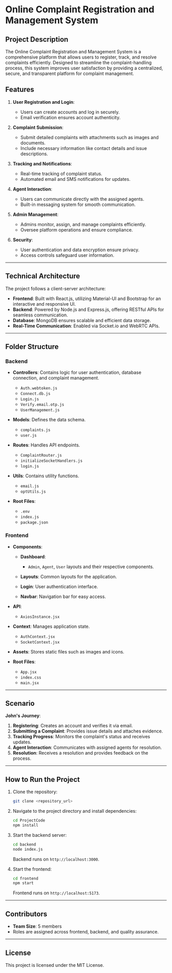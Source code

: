 # Online Complaint Registration and Management System

## Project Description

The Online Complaint Registration and Management System is a comprehensive platform that allows users to register, track, and resolve complaints efficiently. Designed to streamline the complaint-handling process, this system improves user satisfaction by providing a centralized, secure, and transparent platform for complaint management.

## Features

1. **User Registration and Login**:

   * Users can create accounts and log in securely.
   * Email verification ensures account authenticity.

2. **Complaint Submission**:

   * Submit detailed complaints with attachments such as images and documents.
   * Include necessary information like contact details and issue descriptions.

3. **Tracking and Notifications**:

   * Real-time tracking of complaint status.
   * Automated email and SMS notifications for updates.

4. **Agent Interaction**:

   * Users can communicate directly with the assigned agents.
   * Built-in messaging system for smooth communication.

5. **Admin Management**:

   * Admins monitor, assign, and manage complaints efficiently.
   * Oversee platform operations and ensure compliance.

6. **Security**:

   * User authentication and data encryption ensure privacy.
   * Access controls safeguard user information.

---

## Technical Architecture

The project follows a client-server architecture:

* **Frontend**: Built with React.js, utilizing Material-UI and Bootstrap for an interactive and responsive UI.
* **Backend**: Powered by Node.js and Express.js, offering RESTful APIs for seamless communication.
* **Database**: MongoDB ensures scalable and efficient data storage.
* **Real-Time Communication**: Enabled via Socket.io and WebRTC APIs.

---

## Folder Structure

### Backend

* **Controllers**: Contains logic for user authentication, database connection, and complaint management.

  * `Auth.webtoken.js`
  * `Connect.db.js`
  * `Login.js`
  * `Verify.email.otp.js`
  * `UserManagement.js`
* **Models**: Defines the data schema.

  * `complaints.js`
  * `user.js`
* **Routes**: Handles API endpoints.

  * `ComplaintRouter.js`
  * `initializeSocketHandlers.js`
  * `login.js`
* **Utils**: Contains utility functions.

  * `email.js`
  * `optUtils.js`
* **Root Files**:

  * `.env`
  * `index.js`
  * `package.json`

### Frontend

* **Components**:

  * **Dashboard**:

    * `Admin`, `Agent`, `User` layouts and their respective components.
  * **Layouts**: Common layouts for the application.
  * **Login**: User authentication interface.
  * **Navbar**: Navigation bar for easy access.
* **API**:

  * `AxiosInstance.jsx`
* **Context**: Manages application state.

  * `AuthContext.jsx`
  * `SocketContext.jsx`
* **Assets**: Stores static files such as images and icons.
* **Root Files**:

  * `App.jsx`
  * `index.css`
  * `main.jsx`

---

## Scenario

**John's Journey**:

1. **Registering**: Creates an account and verifies it via email.
2. **Submitting a Complaint**: Provides issue details and attaches evidence.
3. **Tracking Progress**: Monitors the complaint's status and receives updates.
4. **Agent Interaction**: Communicates with assigned agents for resolution.
5. **Resolution**: Receives a resolution and provides feedback on the process.

---

## How to Run the Project

1. Clone the repository:

   ```bash
   git clone <repository_url>
   ```
2. Navigate to the project directory and install dependencies:

   ```bash
   cd ProjectCode
   npm install
   ```
3. Start the backend server:

   ```bash
   cd backend
   node index.js
   ```

   Backend runs on `http://localhost:3000`.
4. Start the frontend:

   ```bash
   cd frontend
   npm start
   ```

   Frontend runs on `http://localhost:5173`.

---

## Contributors

* **Team Size**: 5 members
* Roles are assigned across frontend, backend, and quality assurance.

---

## License

This project is licensed under the MIT License.
